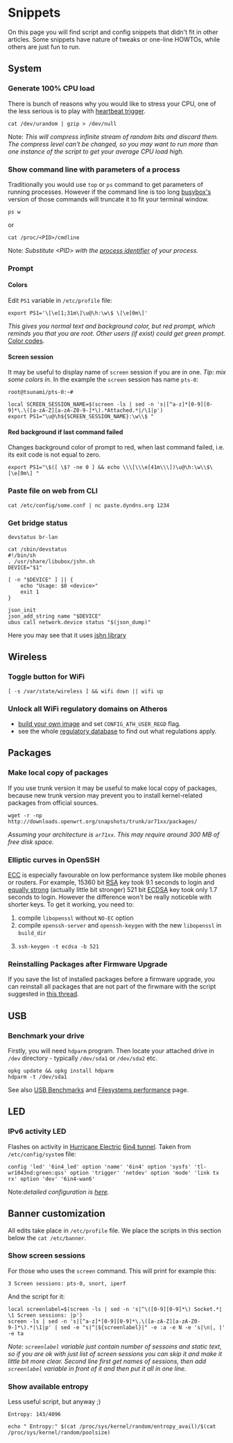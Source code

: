 # Snippets

On this page you will find script and config snippets that didn't fit in other articles. Some snippets have nature of tweaks or one-line HOWTOs, while others are just fun to run.

## System

### Generate 100% CPU load

There is bunch of reasons why you would like to stress your CPU, one of the less serious is to play with [heartbeat trigger](/docs/guide-user/base-system/led_configuration#heartbeat "docs:guide-user:base-system:led_configuration").

```
cat /dev/urandom | gzip > /dev/null
```

Note: *This will compress infinite stream of random bits and discard them. The compress level can't be changed, so you may want to run more than one instance of the script to get your average CPU load high.*

### Show command line with parameters of a process

Traditionally you would use `top` or `ps` command to get parameters of running processes. However if the command line is too long [busybox's](http://www.busybox.net/ "http://www.busybox.net/") version of those commands will truncate it to fit your terminal window.

```
ps w
```

or

```
cat /proc/<PID>/cmdline
```

Note: *Substitute &lt;PID&gt; with the [process identifier](https://en.wikipedia.org/wiki/Process_identifier "https://en.wikipedia.org/wiki/Process_identifier") of your process.*

### Prompt

#### Colors

Edit `PS1` variable in `/etc/profile` file:

```
export PS1='\[\e[1;31m\]\u@\h:\w\$ \[\e[0m\]'
```

*This gives you normal text and background color, but red prompt, which reminds you that you are root. Other users (if exist) could get green prompt.* [Color codes](https://wiki.archlinux.org/index.php/Color_Bash_Prompt#List_of_colors_for_prompt_and_Bash "https://wiki.archlinux.org/index.php/Color_Bash_Prompt#List_of_colors_for_prompt_and_Bash").

#### Screen session

It may be useful to display name of `screen` session if you are in one. *Tip: mix some colors in.* In the example the `screen` session has name `pts-0`:

```
root@tsunami/pts-0:~# 
```

```
local SCREEN_SESSION_NAME=$(screen -ls | sed -n 's|[^a-z]*[0-9][0-9]*\.\([a-zA-Z][a-zA-Z0-9-]*\).*Attached.*|/\1|p')
export PS1="\u@\h${SCREEN_SESSION_NAME}:\w\\$ "
```

#### Red background if last command failed

Changes background color of prompt to red, when last command failed, i.e. its exit code is not equal to zero.

```
export PS1="\$([ \$? -ne 0 ] && echo \\\[\\\e[41m\\\])\u@\h:\w\\$\[\e[0m\] "
```

### Paste file on web from CLI

```
cat /etc/config/some.conf | nc paste.dyndns.org 1234
```

### Get bridge status

```
devstatus br-lan
```

```
cat /sbin/devstatus
#!/bin/sh
. /usr/share/libubox/jshn.sh
DEVICE="$1"
 
[ -n "$DEVICE" ] || {
	echo "Usage: $0 <device>"
	exit 1
}
 
json_init
json_add_string name "$DEVICE"
ubus call network.device status "$(json_dump)"
```

Here you may see that it uses [jshn library](/docs/guide-developer/jshn "docs:guide-developer:jshn")

## Wireless

### Toggle button for WiFi

```
[ -s /var/state/wireless ] && wifi down || wifi up
```

### Unlock all WiFi regulatory domains on Atheros

- [build your own image](/docs/guide-developer/toolchain/start "docs:guide-developer:toolchain:start") and set `CONFIG_ATH_USER_REGD` flag.
- see the whole [regulatory database](http://git.kernel.org/cgit/linux/kernel/git/linville/wireless-regdb.git/tree/db.txt?id=HEAD "http://git.kernel.org/cgit/linux/kernel/git/linville/wireless-regdb.git/tree/db.txt?id=HEAD") to find out what regulations apply.

## Packages

### Make local copy of packages

If you use trunk version it may be useful to make local copy of packages, because new trunk version may prevent you to install kernel-related packages from official sources.

```
wget -r -np http://downloads.openwrt.org/snapshots/trunk/ar71xx/packages/
```

*Assuming your architecture is `ar71xx`. This may require around 300 MB of free disk space.*

### Elliptic curves in OpenSSH

[ECC](https://en.wikipedia.org/wiki/Elliptic_curve_cryptography "https://en.wikipedia.org/wiki/Elliptic_curve_cryptography") is especially favourable on low performance system like mobile phones or routers. For example, 15360 bit [RSA](https://en.wikipedia.org/wiki/RSA_%28algorithm%29 "https://en.wikipedia.org/wiki/RSA_(algorithm)") key took 9.1 seconds to login and [equally strong](http://www.keylength.com/en/4/ "http://www.keylength.com/en/4/") (actually little bit stronger) 521 bit [ECDSA](https://en.wikipedia.org/wiki/ECDSA "https://en.wikipedia.org/wiki/ECDSA") key took only 1.7 seconds to login. However the difference won't be really noticeble with shorter keys. To get it working, you need to:

1. compile `libopenssl` without `NO-EC` option
2. compile `openssh-server` and `openssh-keygen` with the new `libopenssl` in `build_dir`
3. ```
   ssh-keygen -t ecdsa -b 521
   ```

### Reinstalling Packages after Firmware Upgrade

If you save the list of installed packages before a firmware upgrade, you can reinstall all packages that are not part of the firwmare with the script suggested in [this thread](https://forum.openwrt.org/viewtopic.php?id=42739 "https://forum.openwrt.org/viewtopic.php?id=42739").

## USB

### Benchmark your drive

Firstly, you will need `hdparm` program. Then locate your attached drive in `/dev` directory - typically `/dev/sda1` or `/dev/sda2` etc.

```
opkg update && opkg install hdparm
hdparm -t /dev/sda1
```

See also [USB Benchmarks](/docs/guide-user/perf_and_log/benchmark.usb "docs:guide-user:perf_and_log:benchmark.usb") and [Filesystems performance](/docs/techref/hardware/performance "docs:techref:hardware:performance") page.

## LED

### IPv6 activity LED

Flashes on activity in [Hurricane Electric](http://tunnelbroker.net "http://tunnelbroker.net") [6in4 tunnel](/docs/guide-user/network/tunneling_interface_protocols#static_ipv6-in-ipv4_tunnel "docs:guide-user:network:tunneling_interface_protocols"). Taken from `/etc/config/system` file:

`config 'led' '6in4_led' option 'name' '6in4' option 'sysfs' 'tl-wr1043nd:green:qss' option 'trigger' 'netdev' option 'mode' 'link tx rx' option 'dev' '6in4-wan6'`

Note:*detailed configuration is [here](/docs/guide-user/base-system/led_configuration#networkactivity "docs:guide-user:base-system:led_configuration").*

## Banner customization

All edits take place in `/etc/profile` file. We place the scripts in this section below the `cat /etc/banner`.

### Show screen sessions

For those who uses the `screen` command. This will print for example this:

`3 Screen sessions: pts-0, snort, iperf`

And the script for it:

```
local screenlabel=$(screen -ls | sed -n 's|^\([0-9][0-9]*\) Socket.*| \1 Screen sessions: |p')
screen -ls | sed -n 's|[^a-z]*[0-9][0-9]*\.\([a-zA-Z][a-zA-Z0-9-]*\).*|\1|p' | sed -e "s|^|${screenlabel}|" -e :a -e N -e 's|\n|, |' -e ta
```

*Note: `screenlabel` variable just contain number of sessoins and static text, so if you are ok with just list of screen sessions you can skip it and make it little bit more clear. Second line first get names of sessions, then add `screenlabel` variable in front of it and then put it all in one line.*

### Show available entropy

Less useful script, but anyway ;)

`Entropy: 143/4096`

```
echo " Entropy:" $(cat /proc/sys/kernel/random/entropy_avail)/$(cat /proc/sys/kernel/random/poolsize)
```
